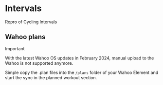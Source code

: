 # Intervals
Repro of Cycling Intervals

## Wahoo plans
> [!IMPORTANT]
> With the latest Wahoo OS updates in February 2024, manual upload to the Wahoo is not supported anymore.

Simple copy the .plan files into the `/plans` folder of your Wahoo Element and start the sync in the planned workout section.
